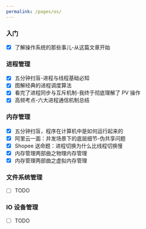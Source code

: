 ```yaml
---
permalink: /pages/os/
---
```


### 入门

- [x] 了解操作系统的那些事儿-从这篇文章开始

### 进程管理

- [x] 五分钟扫盲-进程与线程基础必知
- [x] 图解经典的进程调度算法
- [x] 看完了进程同步与互斥机制-我终于彻底理解了 PV 操作
- [x] 高频考点-六大进程通信机制总结

### 内存管理

- [x] 五分钟扫盲，程序在计算机中是如何运行起来的
- [x] 阿里云一面：并发场景下的底层细节-伪共享问题
- [x] Shopee 送命题：进程切换为什么比线程切换慢
- [x] 内存管理两部曲之物理内存管理
- [x] 内存管理两部曲之虚拟内存管理

### 文件系统管理

- [ ] TODO

### IO 设备管理

- [ ] TODO

